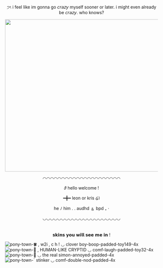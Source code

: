 <p align="center">
  <img width="660" height="10" src="https://github.com/powerdrillmassacre/nyonentry/assets/156819405/f376b5ce-4e9c-425b-aa18-70b83bc39df0">
</p>

<p align="center">
੭ৎ  i feel like im gonna go 𝘤𝘳𝘢𝘻𝘺 myself sooner or later. i might even already be 𝘤𝘳𝘢𝘻𝘺. who knows?
</p>
<p align="center">
  <img width="560" height="500" src="https://github.com/powerdrillmassacre/nyonentry/assets/156819405/b3dfe429-3f68-407b-a729-0bdc2a14bc5c">
</p>

<p align="center">
◠◠◠◠◠◠◠◠◠◠◠◠◠◠◠◠◠◠◠◠◠

<p align="center">
𝜗     hello welcome !

<p align="center">
━╋━ leon   or   kris      ໒꒱ 

<p align="center">
he ﾉ  him   . .  audhd ﹠ bpd   ₊  ‧

<p align="center">
◡◡◡◡◡◡◡◡◡◡◡◡◡◡◡◡◡◡◡◡◡
</p>

<p align="center">
  <img width="660" height="10" src="https://github.com/powerdrillmassacre/nyonentry/assets/156819405/f376b5ce-4e9c-425b-aa18-70b83bc39df0">
</p>

<p align="center">
  𝘀𝗸𝗶𝗻𝘀 𝘆𝗼𝘂 𝘄𝗶𝗹𝗹 𝘀𝗲𝗲 𝗺𝗲 𝗶𝗻 !
</p>


![pony-town-🍀 , w2i , c h ! ◡ clover boy-boop-padded-toy149-4x](https://github.com/powerdrillmassacre/nyonentry/assets/156819405/135fd080-ecd8-48d3-bd77-704a75d61a69)
![pony-town-🔪 , HUMAN-LIKE CRYPTID ◡ comf-laugh-padded-toy32-4x](https://github.com/powerdrillmassacre/nyonentry/assets/156819405/74739bd1-7358-4fc3-9a21-704692b4cf57)
![pony-town-💉 ◡ the real simon-annoyed-padded-4x](https://github.com/powerdrillmassacre/nyonentry/assets/156819405/0a959a1b-bdc9-42bc-b26d-e9b4d95b324b)
![pony-town-` stinker ◡ comf-double-nod-padded-4x](https://github.com/powerdrillmassacre/nyonentry/assets/156819405/a5e4f4c6-a911-41ab-b149-cde0f973d128)
